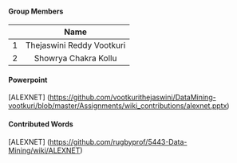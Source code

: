 #### Group Members

|         | Name                 |
|:--------:|:--------------------:|
|   1      |   Thejaswini Reddy Vootkuri         |
|   2      |    Showrya Chakra Kollu         |

#### Powerpoint

[ALEXNET] (https://github.com/vootkurithejaswini/DataMining-vootkuri/blob/master/Assignments/wiki_contributions/alexnet.pptx)

#### Contributed Words

[ALEXNET] (https://github.com/rugbyprof/5443-Data-Mining/wiki/ALEXNET)  
